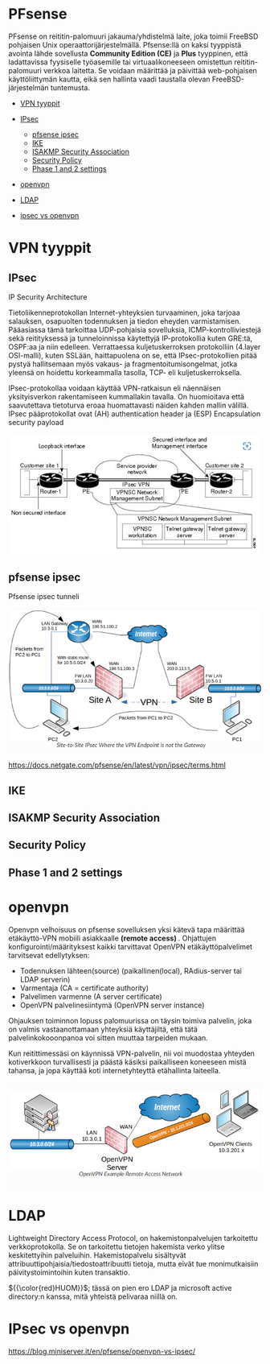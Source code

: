 # PFsense

PFsense on reititin-palomuuri jakauma/yhdistelmä laite, joka toimii FreeBSD pohjaisen Unix operaattorijärjestelmällä. Pfsense:llä on kaksi tyyppistä avointa lähde sovellusta <b>Community Edition (CE)</b> ja <b>Plus</b> tyyppinen, että ladattavissa fyysiselle työasemille tai virtuaalikoneeseen omistettun reititin-palomuuri verkkoa laitetta. Se voidaan määrittää ja päivittää web-pohjaisen käyttöliittymän kautta, eikä sen hallinta vaadi taustalla olevan FreeBSD-järjestelmän tuntemusta.

- [VPN tyyppit](#vpn-tyyppit)
- [IPsec](#IPsec)
  * [pfsense ipsec](#pfsense-ipsec)
  * [IKE](#IKE)
  * [ISAKMP Security Association](#isakmp-security-association)
  * [Security Policy](#security-policy)
  * [Phase 1 and 2 settings](#Phase-1-and-2-settings)

- [openvpn](#openvpn)

- [LDAP](#LDAP)
- [ipsec vs openvpn](#ipsec-vs-openvpn)


# VPN tyyppit

## IPsec

IP Security Architecture

Tietoliikenneprotokollan Internet-yhteyksien turvaaminen, joka tarjoaa salauksen, osapuolten todennuksen ja tiedon eheyden varmistamisen. Pääasiassa tämä tarkoittaa UDP-pohjaisia sovelluksia, ICMP-kontrolliviestejä sekä reitityksessä ja tunneloinnissa käytettyjä IP-protokollia kuten GRE:tä, OSPF:aa ja niin edelleen. Verrattaessa kuljetuskerroksen protokolliin (4.layer OSI-malli), kuten SSLään, haittapuolena on se, että IPsec-protokollien pitää pystyä hallitsemaan myös vakaus- ja fragmentoitumisongelmat, jotka yleensä on hoidettu korkeammalla tasolla, TCP- eli kuljetuskerroksella.

IPsec-protokollaa voidaan käyttää VPN-ratkaisun eli näennäisen yksityisverkon rakentamiseen kummallakin tavalla. On huomioitava että saavutettava tietoturva eroaa huomattavasti näiden kahden mallin välillä. IPsec pääprotokollat ovat (AH) authentication header ja (ESP) Encapsulation security payload

![Alt text](images/IPsec-1.png)

## pfsense ipsec

Pfsense ipsec tunneli

![Alt text](images/pfsense-ipsec-1.PNG)

https://docs.netgate.com/pfsense/en/latest/vpn/ipsec/terms.html

## IKE

## ISAKMP Security Association

## Security Policy

## Phase 1 and 2 settings

# openvpn

Openvpn velhoisuus on pfsense sovelluksen yksi kätevä tapa määrittää etäkäyttö-VPN mobiili asiakkaalle  <b> (remote access) </b>. Ohjattujen konfigurointi/määrityksest kaikki tarvittavat OpenVPN etäkäyttöpalvelimet tarvitsevat edellytyksen:
 - Todennuksen lähteen(source) (paikallinen(local), RAdius-server tai LDAP serverin)
 - Varmentaja (CA = certificate authority)
 - Palvelimen varmenne (A server certificate)
 - OpenVPN palvelinesiintymä (OpenVPN server instance)

Ohjauksen toiminnon lopuss palomuurissa on täysin toimiva palvelin, joka on valmis vastaanottamaan yhteyksiä käyttäjiltä, että tätä palvelinkokooonpanoa voi sitten muuttaa tarpeiden mukaan.

Kun reitittimessäsi on käynnissä VPN-palvelin, nii voi muodostaa yhteyden kotiverkkoon turvallisesti ja päästä käsiksi paikalliseen koneeseen mistä tahansa, ja jopa käyttää koti internetyhteyttä etähallinta laiteella.

![Alt text](images/pfsense-openvpn-1.PNG)

# LDAP

Lightweight Directory Access Protocol, on hakemistonpalvelujen tarkoitettu verkkoprotokolla. Se on tarkoitettu tietojen hakemista verko ylitse keskitettyihin palveluihin. Hakemistopalvelu sisältyvät attribuuttipohjaisia/tiedostoattribuutti tietoja, mutta eivät tue monimutkaisiin päivitystoimintoihin kuten transaktio. 

${{\color{red}HUOM}}$; tässä on pien ero LDAP ja microsoft active directory:n kanssa, mitä yhteistä pelivaraa niillä on.

# IPsec vs openvpn

https://blog.miniserver.it/en/pfsense/openvpn-vs-ipsec/